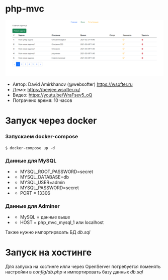 # php-mvc

![Drag Racing](screen.png)

* Автор: David Amirkhanov (@websofter) https://wsofter.ru
* Демо: https://beejee.wsofter.ru/
* Видео: https://youtu.be/WraFsev5_oQ
* Потрачено время: 10 часов
# Запуск через docker

### Запускаем docker-compose
`
$ docker-compose up -d
`
### Данные для MySQL
*  - MYSQL_ROOT_PASSWORD=secret
*  - MYSQL_DATABASE=db
*  - MYSQL_USER=admin
*  - MYSQL_PASSWORD=secret
*  - PORT = 13306

### Данные для Adminer
*   - MySQL = данные выше
*   - HOST = php_mvc_mysql_1 или localhost

Также нужно импортирвоать БД *db.sql*
# Запуск на хостинге

Для запуска на хостинге илли через OpenServer потребуется поменять настройки в *config/db.php* и импортировать базу данных *db.sql*
